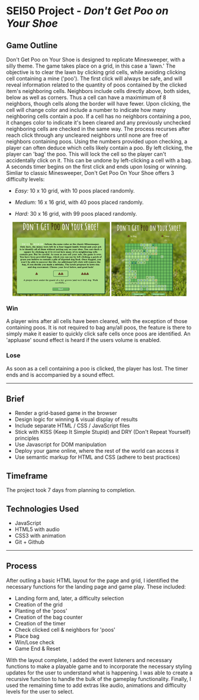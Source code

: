 # SEI50 Project - ***Don't Get Poo on Your Shoe***

## Game Outline
Don't Get Poo on Your Shoe is designed to replicate Minesweeper, with a silly theme. The game takes place on a grid, in this case a 'lawn.' The objective is to clear the lawn by clicking grid cells, while avoiding clicking cell containing a mine ('poo'). The first click will always be safe, and will reveal information related to the quantity of poos contained by the clicked item's neighboring cells. Neighbors include cells directly above, both sides, below as well as corners. Thus a cell can have a maximimum of 8 neighbors, though cells along the border will have fewer. Upon clicking, the cell will change color and include a number to indicate how many neighboring cells contain a poo. If a cell has no neighbors containing a poo, it changes color to indicate it's been cleared and any previously unchecked neighboring cells are checked in the same way. The process recurses after reach click through any uncleared neighbors until none are free of neighbors containing poos. Using the numbers provided upon checking, a player can often deduce which cells likely contain a poo. By left clicking, the player can 'bag' the poo. This will lock the cell so the player can't accidentally click on it. This can be undone by left-clicking a cell with a bag. A seconds timer begins on the first click and ends upon losing or winning. Simliar to classic Minesweeper, Don't Get Poo On Your Shoe offers 3 difficulty levels:

* *Easy:* 10 x 10 grid, with 10 poos placed randomly.

* *Medium:* 16 x 16 grid, with 40 poos placed randomly.

* *Hard:* 30 x 16 grid, with 99 poos placed randomly.

<p align='center'>
  <img src='./images/screenShot2.jpg' height=200 align='center'>
  <img src='./images/screenShot.jpg' height=200 align='center'>
</p>

### Win
 A player wins after all cells have been cleared, with the exception of those containing poos. It is not required to bag any/all poos, the feature is there to simply make it easier to quickly click safe cells once poos are identified. An 'appluase' sound effect is heard if the users volume is enabled.

### Lose
As soon as a cell containing a poo is clicked, the player has lost. The timer ends and is accompanied by a sound effect.

***
## Brief
* Render a grid-based game in the browser
* Design logic for winning & visual display of results
* Include separate HTML / CSS / JavaScript files
* Stick with KISS (Keep It Simple Stupid) and DRY (Don't Repeat Yourself) principles
* Use Javascript for DOM manipulation
* Deploy your game online, where the rest of the world can access it
* Use semantic markup for HTML and CSS (adhere to best practices)

## Timeframe
The project took 7 days from planning to completion.

## Technologies Used
* JavaScript
* HTML5 with audio
* CSS3 with animation
* Git + Github

***
## Process
After outling a basic HTML layout for the page and grid, I identified the necessary functions for the landing page and game play. These included:

* Landing form and, later, a difficulty selection
* Creation of the grid
* Planting of the 'poos'
* Creation of the bag counter
* Creation of the timer
* Check clicked cell & neighbors for 'poos'
* Place bag
* Win/Lose check
* Game End & Reset

With the layout complete, I added the event listeners and necessary functions to make a playable game and to incorporate the necessary styling updates for the user to understand what is happening. I was able to create a recursive function to handle the bulk of the gameplay functionality. Finally, I used the remaining time to add extras like audio, animations and difficulty levels for the user to select.